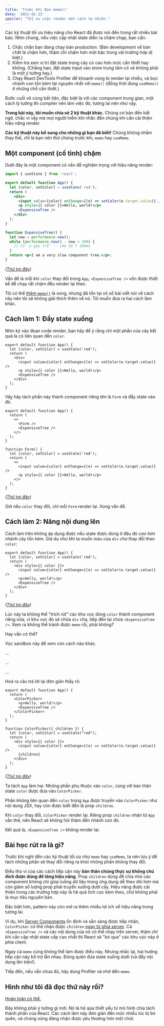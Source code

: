```yaml
---
title: 'Trước khi Bạn memo()'
date: '2021-02-23'
spoiler: "Tối ưu việc render một cách tự nhiên."
---
```


Các kỹ thuật tối ưu hiệu năng cho React đã được nói đến trong rất nhiều bài báo. Nhìn chung, nếu việc cập nhật state diễn ra chậm chạp, bạn cần:

1. Chắc chắn bạn đang chạy bản production. (Bản development về bản chất là chậm hơn, thậm chí chậm hơn một bậc trong vài trường hơp dị biệt.)
2. Kiểm tra xem vị trí đặt state trong cây có cao hơn mức cần thiết hay không. (Chẳng hạn, đặt state input vào store trung tâm có vẻ không phải là một ý tưởng hay.)
3. Chạy React DevTools Profiler để khoanh vùng bị render lại nhiều, và bọc nhánh con tốn kém tài nguyên nhất với `memo()` (đồng thời dùng `useMemo()` ở những chỗ cần thiết.)

Bước cuối vô cùng bất tiện, đặc biệt là với các component trung gian, một cách lý tưởng thì compiler nên làm việc đó, tương lai nên như vậy.

**Trong bài này, tôi muốn chia sẻ 2 kỹ thuật khác.** Chúng cơ bản đến bất ngờ, chắc vì vậy mà mọi người hiếm khi nhắc đến chúng khi cần cải thiện hiệu năng render.

**Các kỹ thuật này bổ sung cho những gì bạn đã biết!** Chúng không nhằm thay thế, chỉ là bạn nên thử chúng trước khi, `memo` hay `useMemo`.

## Một component (cố tình) chậm

Dưới đây là một component có vấn đề nghiệm trọng với hiệu năng render:

```jsx
import { useState } from 'react';

export default function App() {
  let [color, setColor] = useState('red');
  return (
    <div>
      <input value={color} onChange={(e) => setColor(e.target.value)} />
      <p style={{ color }}>Hello, world!</p>
      <ExpensiveTree />
    </div>
  );
}

function ExpensiveTree() {
  let now = performance.now();
  while (performance.now() - now < 100) {
    // Cố ý gây trễ -- chờ hết 100ms
  }
  return <p>I am a very slow component tree.</p>;
}
```

*([Thử tại đây](https://codesandbox.io/s/frosty-glade-m33km?file=/src/App.js:23-513))*

Vấn đề là mỗi khi `color` thay đổi trong `App`, `<ExpensiveTree />` vốn được thiết kế để chạy rất chậm đều render lại theo.

Tôi có thể [thêm `memo()`](https://codesandbox.io/s/amazing-shtern-61tu4?file=/src/App.js) là xong, nhưng đã tồn tại vô số bài viết nói về cách này nên tôi sẽ không giải thích thêm về nó. Tôi muốn đưa ra hai cách làm khác.

## Cách làm 1: Đẩy state xuống

Nhìn kỹ vào đoạn code render, bạn hãy để ý rằng chỉ một phần của cây kết quả là có liên quan đến `color`.

```jsx{2,5-6}
export default function App() {
  let [color, setColor] = useState('red');
  return (
    <div>
      <input value={color} onChange={(e) => setColor(e.target.value)} />
      <p style={{ color }}>Hello, world!</p>
      <ExpensiveTree />
    </div>
  );
}
```

Vâỵ hãy tách phần này thành component riêng tên là `Form` và đẩy state vào đó.

```jsx{4,11,14,15}
export default function App() {
  return (
    <>
      <Form />
      <ExpensiveTree />
    </>
  );
}

function Form() {
  let [color, setColor] = useState('red');
  return (
    <>
      <input value={color} onChange={(e) => setColor(e.target.value)} />
      <p style={{ color }}>Hello, world!</p>
    </>
  );
}
```

*([Thử tại đây](https://codesandbox.io/s/billowing-wood-1tq2u?file=/src/App.js:64-380))*

Giờ nếu `color` thay đổi, chỉ mỗi `Form` render lại. Xong vấn đề.

## Cách làm 2: Nâng nội dung lên

Cách làm trên không áp dụng được nếu state được dùng ở đâu đó *cao hơn* nhánh cây tốn kém. Giả dụ như khi ta muốn màu của `div` *cha* thay đổi theo `color`:

```jsx{2,4}
export default function App() {
  let [color, setColor] = useState('red');
  return (
    <div style={{ color }}>
      <input value={color} onChange={(e) => setColor(e.target.value)} />
      <p>Hello, world!</p>
      <ExpensiveTree />
    </div>
  );
}
```

*([Thử tại đây](https://codesandbox.io/s/bold-dust-0jbg7?file=/src/App.js:58-313))*

Lúc này ta không thể "trích rút" các khu vực dùng `color` thành component riêng nữa, vì khu vực đó sẽ chứa `div` cha, tiếp đến lại chứa `<ExpensiveTree />`. Xem ra không thể tránh được `memo` rồi, phải không?

Hay vẫn có thể?

Vọc sandbox này để xem còn cách nào khác.

...

...

...

Hoá ra câu trả lời lại đơn giản thấy rõ:

```jsx{4,5,10,15}
export default function App() {
  return (
    <ColorPicker>
      <p>Hello, world!</p>
      <ExpensiveTree />
    </ColorPicker>
  );
}

function ColorPicker({ children }) {
  let [color, setColor] = useState("red");
  return (
    <div style={{ color }}>
      <input value={color} onChange={(e) => setColor(e.target.value)} />
      {children}
    </div>
  );
}
```

*([Thử tại đây](https://codesandbox.io/s/wonderful-banach-tyfr1?file=/src/App.js:58-423))*

Ta tách `App` làm hai. Những phần phụ thuộc vào `color`, cùng với bản thân state `color` được đưa vào `ColorPicker`.

Phần không liên quan đến `color` trong `App` được truyền vào `ColorPicker` như nội dung JSX, hay còn được biết đến là prop `children`.

Khi `color` thay đổi, `ColorPicker` render lại. Riêng prop `children` nhận từ `App` vẫn thế, nên React sẽ không hỏi thăm đến nhánh con đó.

Kết quả là, `<ExpensiveTree />` không render lại.

## Bài học rút ra là gì?

Trước khi nghĩ đến các kỹ thuật tối ưu như `memo` hay `useMemo`, ta nên lưu ý để tách những phần sẽ thay đổi riêng ra khỏi những phần không thay đổi.

Điều thú vị của các cách tiếp cận này **bản thân chúng thực sự không chủ đích được dùng để tăng hiệu năng**. Prop `children` dùng để chia nhỏ các component không chỉ giúp luồng dữ liệu trong ứng dụng dễ theo dõi hơn mà còn giảm số lượng prop phải truyền xuống dưới cây. Hiệu năng được cải thiện trong các trường hợp này là hệ quả tích cực kèm theo, chứ không phải là mục tiêu nguyên bản.

Đặc biệt hơn, pattern này còn mở ra thêm nhiều lợi ích về hiệu năng trong tương lai.

Ví dụ, khi [Server Components](https://reactjs.org/blog/2020/12/21/data-fetching-with-react-server-components.html) ổn định và sẵn sàng được tiếp nhận, `ColorPicker` có thể nhận được `children` [ngay từ phía server](https://youtu.be/TQQPAU21ZUw?t=1314). Cả `<ExpensiveTree />` và các nội dung của nó có thể chạy trên server, thậm chí khi cần cập nhật state cấp cao nhất thì React sẽ "bỏ qua" các khu vực này ở phía client.

Ngay cả `memo` cũng không thể làm được điều này. Nhưng nhắc lại, hai hướng tiếp cận này bổ trợ lẫn nhau. Đừng quên đưa state xuống dưới (và đẩy nội dung lên trên!).

Tiếp đến, nếu vẫn chưa đủ, hãy dùng Profiler và nhớ đến `memo`.

## Hình như tôi đã đọc thứ này rồi?

[Hoàn toàn có thể.](https://kentcdodds.com/blog/optimize-react-re-renders)

Đây không phải ý tưởng gì mới. Nó là hệ qủa thiết yếu từ mô hình chia tách thành phần của React. Các cách làm này đơn giản đến mức nhiều lúc bị bỏ quên, và chúng xứng đáng nhận được yêu thương hơn một chút.
